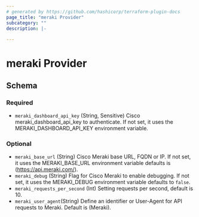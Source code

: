 ```yaml
---
# generated by https://github.com/hashicorp/terraform-plugin-docs
page_title: "meraki Provider"
subcategory: ""
description: |-
  
---
```


# meraki Provider





<!-- schema generated by tfplugindocs -->
## Schema

### Required
- `meraki_dashboard_api_key` (String, Sensitive) Cisco  meraki_dashboard_api_key to authenticate. If not set, it uses the MERAKI_DASHBOARD_API_KEY environment variable.

### Optional

- `meraki_base_url` (String) Cisco Meraki base URL, FQDN or IP. If not set, it uses the MERAKI_BASE_URL environment variable defaults is (https://api.meraki.com/).
- `meraki_debug` (String) Flag for Cisco Meraki to enable debugging. If not set, it uses the MERAKI_DEBUG environment variable defaults to `false`.
- `meraki_requests_per_second` (Int) Setting requests per second, default is 10.
- `meraki_user_agent`(String) Define an identifier or User-Agent for API requests to Meraki. Default is (Meraki).